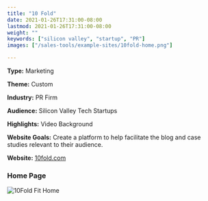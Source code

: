 ```yaml
---
title: "10 Fold"
date: 2021-01-26T17:31:00-08:00
lastmod: 2021-01-26T17:31:00-08:00
weight: ""
keywords: ["silicon valley", "startup", "PR"]
images: ["/sales-tools/example-sites/10fold-home.png"]

---
```


**Type:** Marketing

**Theme:** Custom

**Industry:** PR Firm

**Audience:** Silicon Valley Tech Startups

**Highlights:** Video Background

**Website Goals:** Create a platform to help facilitate the blog and case studies relevant to their audience.

**Website:** [10fold.com](https://10fold.com/)

### Home Page
![10Fold Fit Home](/sales-tools/example-sites/10fold-home.png)